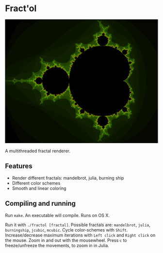 # Fract'ol

![screenshot](https://github.com/Aliba777/42-School-Projects/blob/master/fractol/screenshot_fractol.png)

A multithreaded fractal renderer.

## Features
* Render different fractals: mandelbrot, julia, burning ship
* Different color schemes
* Smooth and linear coloring

## Compiling and running
Run `make`. An executable will compile. Runs on OS X.

Run it with `./fractol [fractal]`. Possible fractals are: `mandelbrot`, `julia`,
`burningship`, `jcubic`, `mcubic`. Cycle color-schemes with `Shift`. Increase/decrease
maximum iterations with `Left click` and `Right click` on the mouse. Zoom in and out with the
mousewheel. Press `c` to freeze/unfreeze the movements, to zoom in in Julia. 
